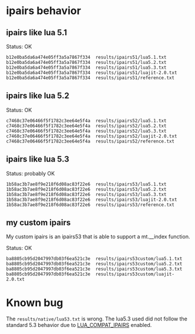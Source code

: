 
# ipairs behavior

## ipairs like lua 5.1

Status: OK

```
b12e0ba5da6a474e05ff3a5a7867f334  results/ipairs51/lua5.1.txt
b12e0ba5da6a474e05ff3a5a7867f334  results/ipairs51/lua5.2.txt
b12e0ba5da6a474e05ff3a5a7867f334  results/ipairs51/lua5.3.txt
b12e0ba5da6a474e05ff3a5a7867f334  results/ipairs51/luajit-2.0.txt
b12e0ba5da6a474e05ff3a5a7867f334  results/ipairs51/reference.txt
```

## ipairs like lua 5.2

Status: OK

```
c7468c37e06466f5f1782c3ee64e5f4a  results/ipairs52/lua5.1.txt
c7468c37e06466f5f1782c3ee64e5f4a  results/ipairs52/lua5.2.txt
c7468c37e06466f5f1782c3ee64e5f4a  results/ipairs52/lua5.3.txt
c7468c37e06466f5f1782c3ee64e5f4a  results/ipairs52/luajit-2.0.txt
c7468c37e06466f5f1782c3ee64e5f4a  results/ipairs52/reference.txt
```

## ipairs like lua 5.3

Status: probably OK

```
1b58ac3b7ae8f9e218f6d08ac83f22e6  results/ipairs53/lua5.1.txt
1b58ac3b7ae8f9e218f6d08ac83f22e6  results/ipairs53/lua5.2.txt
1b58ac3b7ae8f9e218f6d08ac83f22e6  results/ipairs53/lua5.3.txt
1b58ac3b7ae8f9e218f6d08ac83f22e6  results/ipairs53/luajit-2.0.txt
1b58ac3b7ae8f9e218f6d08ac83f22e6  results/ipairs53/reference.txt
```

## my custom ipairs

My custom ipairs is an ipairs53 that is able to support a mt.__index function.

Status: OK

```
ba8805cb95d2047997db03f6ea521c3e  results/ipairs53custom/lua5.1.txt
ba8805cb95d2047997db03f6ea521c3e  results/ipairs53custom/lua5.2.txt
ba8805cb95d2047997db03f6ea521c3e  results/ipairs53custom/lua5.3.txt
ba8805cb95d2047997db03f6ea521c3e  results/ipairs53custom/luajit-2.0.txt
```

Known bug
=========

The `results/native/lua53.txt` is wrong.
The lua5.3 used did not follow the standard 5.3 behavior due to [LUA_COMPAT_IPAIRS](https://www.lua.org/source/5.3/luaconf.h.html#LUA_COMPAT_IPAIRS) enabled.

